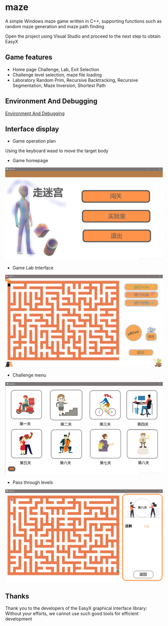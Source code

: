 # maze

A simple Windows maze game written in C++, supporting functions such as random maze generation and maze path finding

Open the project using Visual Studio and proceed to the next step to obtain EasyX

## Game features

- Home page
  Challenge, Lab, Exit Selection
- Challenge
  level selection, maze file loading
- Laboratory
  Random Prim, Recursive Backtracking, Recursive Segmentation, Maze Inversion, Shortest Path

## Environment And Debugging

[Environment And Debugging](./Env.md)

## Interface display

- Game operation plan

Using the keyboard wasd to move the target body

- Game homepage

<div align=center><img width="600" src="./assets/game_homepage.png"/></div>

- Game Lab Interface

<div align=center><img width="600" src="./assets/game_lab_interface.png"/></div>

- Challenge menu

<div align=center><img width="600" src="./assets/challenge_menu.png"/></div>

- Pass through levels

<div align=center><img width="600" src="./assets/pass_through_levels.png"/></div>

## Thanks

Thank you to the developers of the EasyX graphical interface library: Without your efforts, we cannot use such good tools for efficient development
